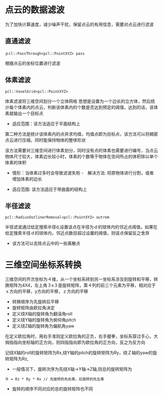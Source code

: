 # 点云的数据滤波
为了加快计算速度，减少噪声干扰，保留点云的有用信息，需要对点云进行滤波

## 直通滤波
```
ｐcl::PassThrough<pcl::PointXYZ> pass
```
根据点云的坐标位置进行滤波

## 体素滤波
```
pcl::VoxelGrid<pcl::PointXYZ>
```
体素滤波将三维空间划分一个立体网格
思想是设置为一个边长的立方体，然后统计每个体素内的点云，判断该体素内的个数是否达到预定的阈值，达到的话，该体素就输出一个目标点

- 适应范围：该方法适应于平面结构上

第二种方法是统计该体素内的点并求均值，均值点即为目标点，该方法可以将稠密点云进行压缩，同时能保持物体的整体形状

该方法需要对三维空间进行体素划分，同时没有点的体素也需要进行编号，当点云物体尺寸较大，体素边长较小时，体素的个数等于物体在空间所占的体积除以单个体素的体积

- 情形：当体素过多时会导致滤波失败
-　解决方法: 将原物体进行分割，或者增加体素的边长

- 适应范围: 该方法适应于带曲面的结构上

## 半径滤波
```
pcl::RadiusOutlinerRemoval<pcl::PointXYZ> outrem
```
半径滤波通过给定搜索半径d,设置该点在半径为ｄ的球体内的邻近点阈值，如果在给定搜索半径ｄ的球体内，邻近点数目超过设置的阈值，则该点保留反之舍弃

- 该方法可以去除点云中的一些离散点


# 三维空间坐标系转换

三维空间的齐次坐标为４维，从一个坐标系转到另一坐标系涉及到旋转和平移，转换矩阵为4X4，左上角３x３是旋转矩阵，第４列的前三个元素为平移，相对应于ｘ方向的平移，y方向的平移，ｚ方向的平移

- 转换顺序为先旋转后平移
- 旋转矩阵由欧拉角决定
- 定义绕X轴的旋转角为翻滚角roll
- 定义绕Y轴的旋转角为俯仰角pitch
- 定义绕Z轴的旋转角为偏航角yaw

在定义欧拉角时，用右手准则定义欧拉角的正负，右手握拳，坐标系穿过手心，大拇指指向坐标轴的正方向，则四指指向即为欧拉角的正方向，反之为反方向

记绕X轴的roll的旋转矩阵为Rx,绕Y轴的pitch的旋转矩阵为Ry，绕Ｚ轴的yaw的旋转矩阵为Rz,
- 一般情况下，旋转次序为先绕X轴->Y轴->Z轴,则总的旋转矩阵为
```
Ｒ = Rz * Ry * Rx // 先旋转的先右乘，后旋转的先左乘
```
- 旋转的顺序不同对应的总的旋转矩阵也不同



